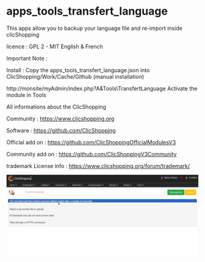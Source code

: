 # apps_tools_transfert_language

This apps allow you to backup your language file and re-import inside clicShopping

licence  : GPL 2 - MIT
English & French

Important Note :


Install :
Copy the apps_tools_transfert_language.json into ClicShopping/Work/Cache/Github (manual installation)

http://monsite/myAdmin/index.php?A&Tools\TransfertLanguage
Activate the module in Tools


All informations about the ClicShopping

 Community : https://www.clicshopping.org

 Software : https://github.com/ClicShopping

 Official add on : https://github.com/ClicShoppingOfficialModulesV3

 Community add on : https://github.com/ClicShoppingV3Community

 trademark License info : https://www.clicshopping.org/forum/trademark/ 
 
![image](https://github.com/ClicShoppingOfficialModulesV3/apps_tools_transfert_language/blob/master/ModuleInfosJson/image.png)


